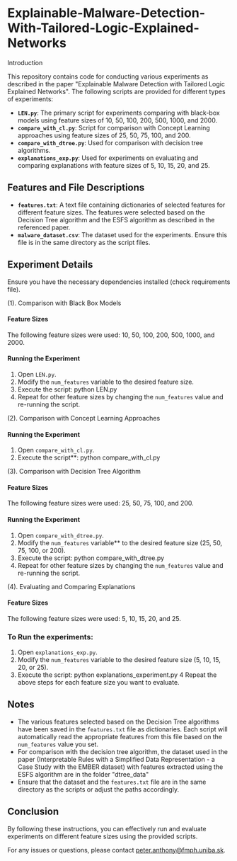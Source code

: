 # Explainable-Malware-Detection-With-Tailored-Logic-Explained-Networks
Introduction

This repository contains code for conducting various experiments as described in the paper "Explainable Malware Detection with Tailored
Logic Explained Networks". The following scripts are provided for different types of experiments:

- **`LEN.py`**: The primary script for experiments comparing with black-box models using feature sizes of 10, 50, 100, 200, 500, 1000, and 2000.
- **`compare_with_cl.py`**: Script for comparison with Concept Learning approaches using feature sizes of 25, 50, 75, 100, and 200.
- **`compare_with_dtree.py`**: Used for comparison with decision tree algorithms.
- **`explanations_exp.py`**: Used for experiments on evaluating and comparing explanations with feature sizes of 5, 10, 15, 20, and 25.

## Features and File Descriptions

- **`features.txt`**: A text file containing dictionaries of selected features for different feature sizes. The features were selected based on the Decision Tree algorithm and the ESFS algorithm as described in the referenced paper.
- **`malware_dataset.csv`**: The dataset used for the experiments. Ensure this file is in the same directory as the script files.

## Experiment Details
Ensure you have the necessary dependencies installed (check requirements file).

(1). Comparison with Black Box Models

#### Feature Sizes
The following feature sizes were used: 10, 50, 100, 200, 500, 1000, and 2000.

#### Running the Experiment
1. Open `LEN.py`.
2. Modify the `num_features` variable to the desired feature size.
3. Execute the script: python LEN.py
4. Repeat for other feature sizes by changing the `num_features` value and re-running the script.

(2). Comparison with Concept Learning Approaches

#### Running the Experiment
1. Open `compare_with_cl.py`.
2. Execute the script**: python compare_with_cl.py

(3). Comparison with Decision Tree Algorithm

#### Feature Sizes
The following feature sizes were used: 25, 50, 75, 100, and 200.

#### Running the Experiment
1. Open `compare_with_dtree.py`.
2. Modify the `num_features` variable** to the desired feature size (25, 50, 75, 100, or 200).
3. Execute the script: python compare_with_dtree.py
4. Repeat for other feature sizes by changing the `num_features` value and re-running the script.

(4). Evaluating and Comparing Explanations

#### Feature Sizes
The following feature sizes were used: 5, 10, 15, 20, and 25.
### To Run the experiments:
   1. Open `explanations_exp.py`.
   2. Modify the `num_features` variable to the desired feature size (5, 10, 15, 20, or 25).
   3. Execute the script: python explanations_experiment.py
   4 Repeat the above steps for each feature size you want to evaluate.


## Notes

- The various features selected based on the Decision Tree algorithms have been saved in the `features.txt` file as dictionaries. Each script will automatically read the appropriate features from this file based on the `num_features` value you set.
- For comparison with the decision tree algorithm, the dataset used in the paper (Interpretable Rules with a Simplified Data Representation - a Case Study with the EMBER dataset) with features extracted using the ESFS algorithm are in the folder "dtree_data"
- Ensure that the dataset and the `features.txt` file are in the same directory as the scripts or adjust the paths accordingly.

## Conclusion

By following these instructions, you can effectively run and evaluate experiments on different feature sizes using the provided scripts. 

For any issues or questions, please contact peter.anthony@fmph.uniba.sk.
